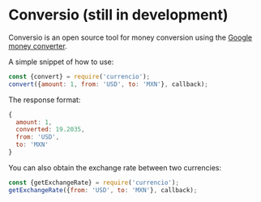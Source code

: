 # Conversio (still in development)

Conversio is an open source tool for money conversion using the [Google money converter](https://www.google.com/finance/converter).

A simple snippet of how to use:
```js
const {convert} = require('currencio');
convert({amount: 1, from: 'USD', to: 'MXN'}, callback);
```

The response format:
```js
{
  amount: 1,
  converted: 19.2035,
  from: 'USD',
  to: 'MXN'
}
```

You can also obtain the exchange rate between two currencies:
```js
const {getExchangeRate} = require('currencio');
getExchangeRate({from: 'USD', to: 'MXN'}, callback);
```
